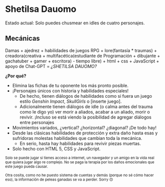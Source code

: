 # Shetilsa Dauomo

Estado actual: Solo puedes chusmear en idles de cuatro personajes.

## Mecánicas
Damas + ajedrez + habilidades de juegos RPG + lore(fantasía * traumas) + creadora(creativa + multifacética(estudiante de Programación + dibujante + gachatuber + gamer + escritora) - tiempo libre) + html + css + JavaScript + apoyo de Chat-GPT =  *¿SHETILSA DAUOMO?*  

**¿Por qué?**

- Elimina las fichas de tu oponente los más pronto posible.
- ¡Personajes únicos con historia y habilidades especiales!
	- De hecho, tienen diálogos de habilidades como si fuera un juego estilo *Genshin Impact*, *SkullGirls* o [inserte juego].
	- Adicionalmente tienen diálogos de idle (o calma antes del trauma como le digo yo) ver morir a aliados, acabar a un aliado, morir o revivir. ¡Incluso se está viendo la posibilidad de agregar diálogos entre personajes
- Movimientos variados, ¿vertical? ¿horizontal? ¿diagonal? ¡De todo hay!
- Desde las clásicas habilidades de protección y extra daño hasta esas y sufridoras molestas habilidades que cambian toda la mecánica.
	- En serio, hasta hay habilidades para revivir piezas muertas.
- Solo hecho con HTML 5, CSS y JavaScript.

<small>Solo se puede jugar si tienes acceso a internet, un navegador y un amigo en la vida real que quiera jugar algo re complejo. No se paga la terapia por los daños emocionales que este juego pueda causar.</small>

<small>Otra cosita, como no he puesto sistema de cuentas y demás (porque no sé cómo hacer eso), la información de peleas ganadas se va a perder. Sorry 😔</small>